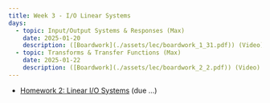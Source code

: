 ```yaml
---
title: Week 3 - I/O Linear Systems
days:
  - topic: Input/Output Systems & Responses (Max)
    date: 2025-01-20
    description: ([Boardwork](./assets/lec/boardwork_1_31.pdf)) (Video) <br /> Reading - LN 3, CD 2.1.5, 3.2.3
  - topic: Transforms & Transfer Functions (Max)
    date: 2025-01-22
    description: ([Boardwork](./assets/lec/boardwork_2_2.pdf)) (Video) <br /> Reading - LN 4, CD C.1-D.2
---
```


- [Homework 2: Linear I/O Systems](./assets/hw/hw2.zip) (due ...)

<a id="Week4"></a>
